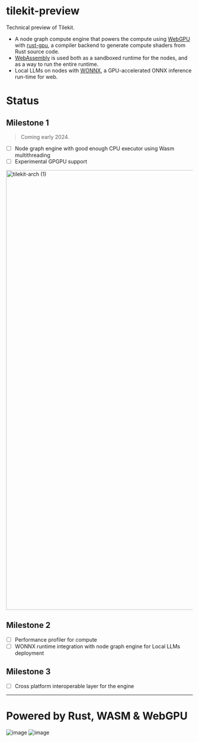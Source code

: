 # tilekit-preview

Technical preview of Tilekit.

- A node graph compute engine that powers the compute using [WebGPU](https://developer.mozilla.org/en-US/docs/Web/API/WebGPU_API) with [rust-gpu](https://github.com/EmbarkStudios/rust-gpu), a compiler backend to generate compute shaders from Rust source code.
- [WebAssembly](https://webassembly.org/) is used both as a sandboxed runtime for the nodes, and as a way to run the entire runtime.
- Local LLMs on nodes with [WONNX](https://github.com/webonnx/wonnx),  a GPU-accelerated ONNX inference run-time for web.

# Status

## Milestone 1

> Coming early 2024.

- [ ]  Node graph engine with good enough CPU executor using Wasm multithreading
- [ ]  Experimental GPGPU support

<img width="1184" alt="tilekit-arch (1)" src="https://github.com/feynon/tilekit-preview/assets/41825871/adb2b437-109d-4857-8fd4-0b40b6a85598">


## Milestone 2
- [ ] Performance profiler for compute
- [ ]  WONNX runtime integration with node graph engine for Local LLMs deployment

## Milestone 3
- [ ] Cross platform interoperable layer for the engine
---

# **Powered by Rust, WASM & WebGPU**

![image](https://github.com/feynon/tilekit-preview/assets/41825871/89648d1d-9652-4694-9307-0a7d87e8e274)
![image](https://github.com/feynon/tilekit-preview/assets/41825871/6af9d073-ffb0-4f46-8b12-43488c2d0263)
